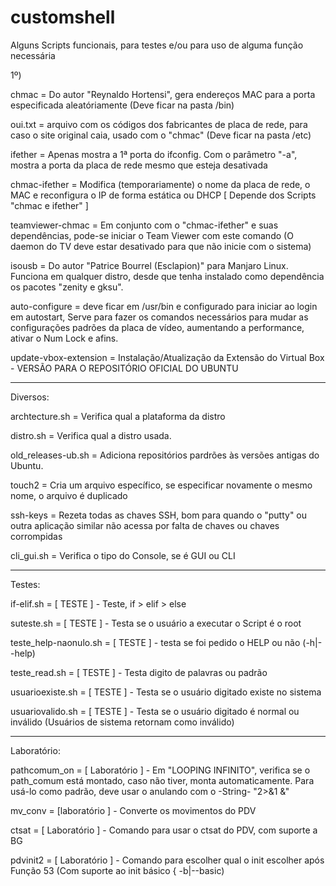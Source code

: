 # customshell

Alguns Scripts funcionais, para testes e/ou para uso de alguma função necessária

1º)

chmac  = Do autor "Reynaldo Hortensi", gera endereços MAC para a porta especificada aleatóriamente (Deve ficar na pasta /bin)

oui.txt = arquivo com os códigos dos fabricantes de placa de rede, para caso o site original caia, usado com o "chmac" (Deve ficar na pasta /etc)

ifether = Apenas mostra a 1ª porta do ifconfig. Com o parâmetro "-a", mostra a porta da placa de rede mesmo que esteja desativada

chmac-ifether = Modifica (temporariamente) o nome da placa de rede, o MAC e reconfigura o IP de forma estática ou DHCP [ Depende dos Scripts "chmac e ifether" ]

teamviewer-chmac = Em conjunto com o "chmac-ifether" e suas dependências, pode-se iniciar o Team Viewer com este comando (O daemon do TV deve estar desativado para que não inicie com o sistema)

isousb = Do autor "Patrice Bourrel (Esclapion)" para Manjaro Linux. Funciona em qualquer distro, desde que tenha instalado como dependência os pacotes "zenity e gksu".

auto-configure = deve ficar em /usr/bin e configurado para iniciar ao login em autostart, Serve para fazer os comandos necessários para mudar as configurações padrões da placa de vídeo, aumentando a performance, ativar o Num Lock e afins.

update-vbox-extension = Instalação/Atualização da Extensão do Virtual Box - VERSÃO PARA O REPOSITÓRIO OFICIAL DO UBUNTU
___

Diversos:

archtecture.sh = Verifica qual a plataforma da distro

distro.sh = Verifica qual a distro usada.

old_releases-ub.sh = Adiciona repositórios pardrões às versões antigas do Ubuntu.

touch2 = Cria um arquivo específico, se especificar novamente o mesmo nome, o arquivo é duplicado

ssh-keys = Rezeta todas as chaves SSH, bom para quando o "putty" ou outra aplicação similar não acessa por falta de chaves ou chaves corrompidas

cli_gui.sh = Verifica o tipo do Console, se é GUI ou CLI

___

Testes:

if-elif.sh = [ TESTE ] - Teste, if > elif > else

suteste.sh = [ TESTE ] - Testa se o usuário a executar o Script é o root

teste_help-naonulo.sh = [ TESTE ] - testa se foi pedido o HELP ou não (-h|--help)

teste_read.sh = [ TESTE ] - Testa digito de palavras ou padrão

usuarioexiste.sh = [ TESTE ] - Testa se o usuário digitado existe no sistema

usuariovalido.sh = [ TESTE ] - Testa se o usuário digitado é normal ou inválido (Usuários de sistema retornam como inválido)

___

Laboratório:

pathcomum_on = [ Laboratório ] - Em "LOOPING INFINITO", verifica se o path_comum está montado, caso não tiver, monta automaticamente. Para usá-lo como padrão, deve usar o anulando com o -String- "2>&1 &"

mv_conv = [laboratório ] - Converte os movimentos do PDV

ctsat = [ Laboratório ] - Comando para usar o ctsat do PDV, com suporte a BG

pdvinit2 = [ Laboratório ] - Comando para escolher qual o init escolher após Função 53 (Com suporte ao init básico { -b|--basic)
